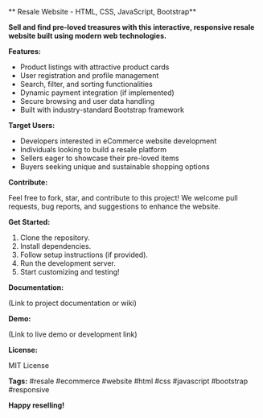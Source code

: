 ** Resale Website - HTML, CSS, JavaScript, Bootstrap**

**Sell and find pre-loved treasures with this interactive, responsive resale website built using modern web technologies.**

**Features:**

- Product listings with attractive product cards
- User registration and profile management
- Search, filter, and sorting functionalities
- Dynamic payment integration (if implemented)
- Secure browsing and user data handling
- Built with industry-standard Bootstrap framework

**Target Users:**

- Developers interested in eCommerce website development
- Individuals looking to build a resale platform
- Sellers eager to showcase their pre-loved items
- Buyers seeking unique and sustainable shopping options

**Contribute:**

Feel free to fork, star, and contribute to this project! We welcome pull requests, bug reports, and suggestions to enhance the website.

**Get Started:**

1. Clone the repository.
2. Install dependencies.
3. Follow setup instructions (if provided).
4. Run the development server.
5. Start customizing and testing!

**Documentation:**

(Link to project documentation or wiki)

**Demo:**

(Link to live demo or development link)

**License:**

MIT License

**Tags:** #resale #ecommerce #website #html #css #javascript #bootstrap #responsive

**Happy reselling!**

